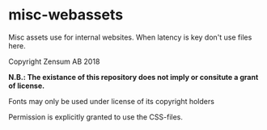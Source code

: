 # misc-webassets
Misc assets use for internal websites. When latency is key don't use files here.

Copyright Zensum AB 2018

**N.B.: The existance of this repository does not imply or consitute a grant of license.**

Fonts may only be used under license of its copyright holders

Permission is explicitly granted to use the CSS-files.
